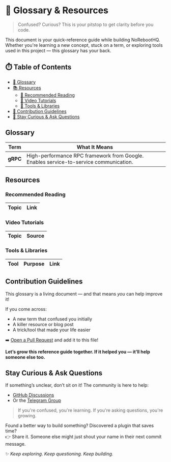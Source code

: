 # 📘 Glossary & Resources

> Confused? Curious? This is your pitstop to get clarity before you code.

This document is your quick-reference guide while building NoRebootHQ. Whether you're learning a new concept, stuck on a term, or exploring tools used in this project — this glossary has your back.

## ⏱️ Table of Contents

- [📖 Glossary]()
- [📚 Resources]()
    - [📘 Recommended Reading]()
    - [🎥 Video Tutorials]()
    - [🧰 Tools & Libraries]()
- [🤝 Contribution Guidelines]()
- [🧠 Stay Curious & Ask Questions]()

## Glossary

| Term               | What It Means                                                                 |
|--------------------|------------------------------------------------------------------------------|
| **gRPC**           | High-performance RPC framework from Google. Enables service-to-service communication. |

## Resources

### Recommended Reading

| Topic              | Link |
|--------------------|------|

### Video Tutorials

| Topic | Source |
|-------|--------|

### Tools & Libraries

| Tool        | Purpose                            | Link |
|-------------|------------------------------------|------|

## Contribution Guidelines

This glossary is a living document — and that means *you* can help improve it!

If you come across:
- A new term that confused you initially
- A killer resource or blog post
- A trick/tool that made your life easier

➡️ [Open a Pull Request](https://github.com/himakhaitan/noreboothq-go/edit/main/GLOSSARY_AND_RESOURCES.md) and add it to this file!

**Let’s grow this reference guide together. If it helped you — it’ll help someone else too.**

## Stay Curious & Ask Questions

If something’s unclear, don’t sit on it! The community is here to help:

- [GitHub Discussions](https://github.com/himakhaitan/noreboothq-go/discussions)
- Or the [Telegram Group](https://t.me/univxchat)

> If you're confused, you're learning. If you're asking questions, you're growing.

Found a better way to build something? Discovered a plugin that saves time?  
👉 Share it. Someone else might just shout your name in their next commit message.

✨ *Keep exploring. Keep questioning. Keep building.*